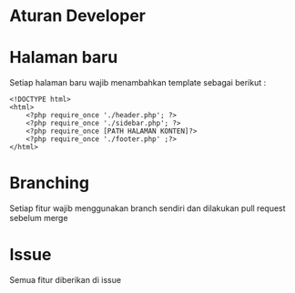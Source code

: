 Aturan Developer
=================

# Halaman baru
Setiap halaman baru wajib menambahkan template sebagai berikut :

```
<!DOCTYPE html>
<html>
    <?php require_once './header.php'; ?>
    <?php require_once './sidebar.php'; ?>
    <?php require_once [PATH HALAMAN KONTEN]?>
    <?php require_once './footer.php' ;?>
</html>
```

# Branching
Setiap fitur wajib menggunakan branch sendiri dan dilakukan pull request sebelum merge

# Issue
Semua fitur diberikan di issue
